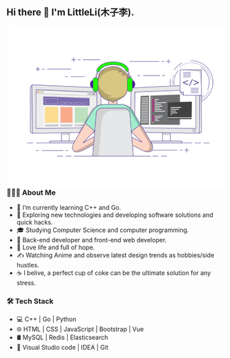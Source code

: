 ## Hi there 👋  I'm LittleLi(木子李).

<img align="right" alt="GIF" src="https://raw.githubusercontent.com/devSouvik/devSouvik/master/gif3.gif" width="500" />

### 👨🏻‍💻 About Me 

- 🔭 I’m currently learning C++ and Go.
- 🤔 Exploring new technologies and developing software solutions and quick hacks.
- 🎓 Studying Computer Science and computer programming.
- 💼 Back-end developer and front-end web developer.
- 🌱 Love life and full of hope.
- ✍️ Watching Anime and observe latest design trends as hobbies/side hustles.
- ☕ I belive, a perfect cup of coke can be the ultimate solution for any stress.


### 🛠 Tech Stack

- 💻 C++ | Go | Python  
- 🌐 HTML | CSS | JavaScript | Bootstrap | Vue
- 🛢  MySQL | Redis | Elasticsearch
- 🔧 Visual Studio code | IDEA | Git
